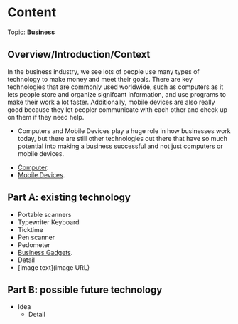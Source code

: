 # Content
Topic: **Business**

## Overview/Introduction/Context
In the business industry, we see lots of people use many types of technology to make money and meet their goals. There are key technologies that are commonly used worldwide, such as computers as it lets people store and organize signifcant information, and use programs to make their work a lot faster. Additionally, mobile devices are also really good because they let peopler communicate with each other and check up on them if they need help.

* Computers and Mobile Devices play a huge role in how businesses work today, but there are still other technologies out there that have so much potential into making a business successful and not just computers or mobile devices.
-  [Computer](https://media.geeksforgeeks.org/wp-content/uploads/20240710085808/desktop.jpg).
- [Mobile Devices](https://www.malwarebytes.com/wp-content/uploads/sites/2/2015/05/photodune-9089398-mobile-devices-s.jpg).

## Part A: existing technology
* Portable scanners
* Typewriter Keyboard
* Ticktime
* Pen scanner
* Pedometer
*  [Business Gadgets](https://www.monitask.com/en/blog/ten-must-have-gadgets-for-business-leaders-and-project-managers).
  * Detail
  * [image text](image URL)

## Part B: possible future technology
* Idea
  * Detail
